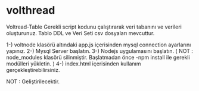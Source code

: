 # volthread
Voltread-Table
Gerekli script kodunu çalıştırarak veri tabanını ve verileri oluşturunuz.
Tablo DDL  ve Veri Seti csv dosyaları mevcuttur.

1-) voltnode klasörü altındaki app.js içerisinden mysql connection ayarlarını yapınız.
2-) Mysql Server başlatın.
3-) Nodejs uygulamasını başlatın. ( NOT : node_modules klasörü silinmiştir. Başlatmadan önce -npm install ile gerekli modülleri yükletin. )
4-) index.html içerisinden kullanım gerçekleştirebilirsiniz.

NOT : Geliştirilecektir.
